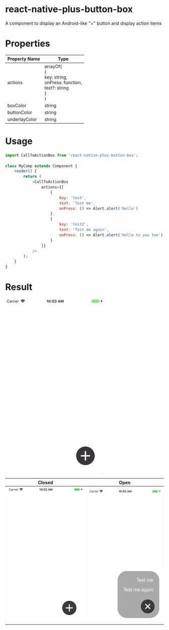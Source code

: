 # react-native-plus-button-box
A component to display an Android-like "+" button and display action items

# Properties

Property Name | Type
--- | ---
actions | arrayOf(<br>  { <br>         key: string,<br>         onPress: function,<br>         text?: string<br>     } <br> )
boxColor | string
buttonColor | string
underlayColor | string

# Usage

```js
import CallToActionBox from 'react-native-plus-button-box';

class MyComp extends Component {
    render() {
        return (
            <CallToActionBox
                actions={[
                    {
                        key: 'test',
                        text: 'Test me',
                        onPress: () => Alert.alert('Hello')
                    },
                    {
                        key: 'test2',
                        text: 'Test me again',
                        onPress: () => Alert.alert('Hello to you too')
                    }
                ]}
            />
        );
    }
}
```

# Result

![](./usage.gif)

Closed | Open
--- | ---
![](./closed.png) | ![](./open.png)
